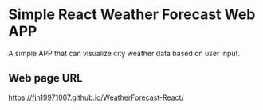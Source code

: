 # Simple React Weather Forecast Web APP

A simple APP that can visualize city weather data based on user input.

## Web page URL

https://fjn19971007.github.io/WeatherForecast-React/

